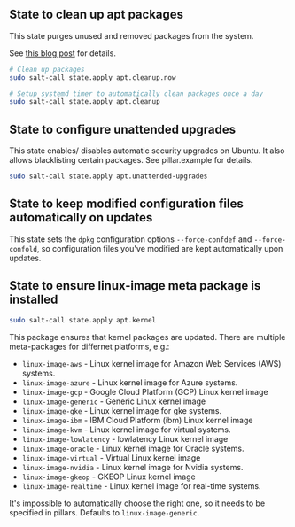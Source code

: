## State to clean up apt packages

This state purges unused and removed packages from the system.

See [this blog post](https://chr4.org/blog/2013/08/04/apt-get-cleanup-commands/) for details.

```bash
# Clean up packages
sudo salt-call state.apply apt.cleanup.now

# Setup systemd timer to automatically clean packages once a day
sudo salt-call state.apply apt.cleanup
```


## State to configure unattended upgrades

This state enables/ disables automatic security upgrades on Ubuntu.
It also allows blacklisting certain packages.
See pillar.example for details.

```bash
sudo salt-call state.apply apt.unattended-upgrades
```


## State to keep modified configuration files automatically on updates

This state sets the `dpkg` configuration options `--force-confdef` and
`--force-confold`, so configuration files you've modified are kept
automatically upon updates.


## State to ensure linux-image meta package is installed

```bash
sudo salt-call state.apply apt.kernel
```

This package ensures that kernel packages are updated. There are multiple meta-packages for differnet platforms, e.g.:

- `linux-image-aws` - Linux kernel image for Amazon Web Services (AWS) systems.
- `linux-image-azure` - Linux kernel image for Azure systems.
- `linux-image-gcp` - Google Cloud Platform (GCP) Linux kernel image
- `linux-image-generic` - Generic Linux kernel image
- `linux-image-gke` - Linux kernel image for gke systems.
- `linux-image-ibm` - IBM Cloud Platform (ibm) Linux kernel image
- `linux-image-kvm` - Linux kernel image for virtual systems.
- `linux-image-lowlatency` - lowlatency Linux kernel image
- `linux-image-oracle` - Linux kernel image for Oracle systems.
- `linux-image-virtual` - Virtual Linux kernel image
- `linux-image-nvidia` - Linux kernel image for Nvidia systems.
- `linux-image-gkeop` - GKEOP Linux kernel image
- `linux-image-realtime` - Linux kernel image for real-time systems.

It's impossible to automatically choose the right one, so it needs to be specified in pillars. Defaults to `linux-image-generic`.
